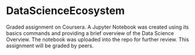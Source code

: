 # DataScienceEcosystem
Graded assignment on Coursera. A Jupyter Notebook was created using its basics commands and providing a brief overview of the Data Science Overview.
The notebook was uploaded into the repo for further review. 
This assignment will be graded by peers.
